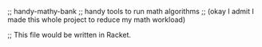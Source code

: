 ;; handy-mathy-bank
;; handy tools to run math algorithms
;; (okay I admit I made this whole project to reduce my math workload)

;; This file would be written in Racket. 
